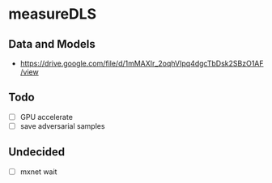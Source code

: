 # measureDLS

## Data and Models

* https://drive.google.com/file/d/1mMAXIr_2oqhVIpq4dgcTbDsk2SBzO1AF/view

## Todo

* [ ] GPU accelerate
* [ ] save adversarial samples

## Undecided

* [ ] mxnet wait